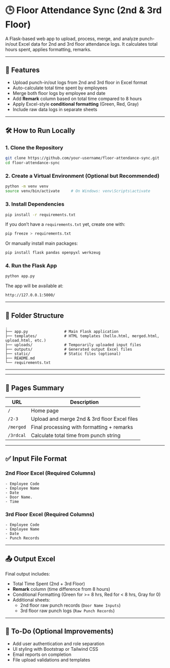 
# 🕒 Floor Attendance Sync (2nd & 3rd Floor)

A Flask-based web app to upload, process, merge, and analyze punch-in/out Excel data for 2nd and 3rd floor attendance logs. It calculates total hours spent, applies formatting, remarks.

---

## 🚀 Features

- Upload punch-in/out logs from 2nd and 3rd floor in Excel format
- Auto-calculate total time spent by employees
- Merge both floor logs by employee and date
- Add **Remark** column based on total time compared to 8 hours
- Apply Excel-style **conditional formatting** (Green, Red, Gray)
- Include raw data logs in separate sheets
  

---

## 🛠️ How to Run Locally

### 1. **Clone the Repository**
```bash
git clone https://github.com/your-username/floor-attendance-sync.git
cd floor-attendance-sync
```

### 2. **Create a Virtual Environment (Optional but Recommended)**
```bash
python -m venv venv
source venv/bin/activate     # On Windows: venv\Scripts\activate
```

### 3. **Install Dependencies**
```bash
pip install -r requirements.txt
```

If you don’t have a `requirements.txt` yet, create one with:
```bash
pip freeze > requirements.txt
```

Or manually install main packages:
```bash
pip install flask pandas openpyxl werkzeug
```

### 4. **Run the Flask App**
```bash
python app.py
```

The app will be available at:
```
http://127.0.0.1:5000/
```

---

## 📂 Folder Structure

```
.
├── app.py                # Main Flask application
├── templates/            # HTML templates (hello.html, merged.html, upload.html, etc.)
├── uploads/              # Temporarily uploaded input files
├── outputs/              # Generated output Excel files
├── static/               # Static files (optional)
├── README.md
└── requirements.txt
```

---


---

## 📄 Pages Summary

| URL                      | Description                                 |
|--------------------------|---------------------------------------------|
| `/`                      | Home page                                   |
| `/2-3`                   | Upload and merge 2nd & 3rd floor Excel files|
| `/merged`                | Final processing with formatting + remarks  |
| `/3rdcal`                | Calculate total time from punch string      |

---

## ✅ Input File Format

### 2nd Floor Excel (Required Columns)
```
- Employee Code
- Employee Name
- Date
- Door Name.
- Time
```

### 3rd Floor Excel (Required Columns)
```
- Employee Code
- Employee Name
- Date
- Punch Records
```

---

## 📤 Output Excel

Final output includes:

- Total Time Spent (2nd + 3rd Floor)
- **Remark** column (time difference from 8 hours)
- Conditional Formatting (Green for >= 8 hrs, Red for < 8 hrs, Gray for 0)
- Additional sheets:
  - 2nd floor raw punch records (`Door Name Inputs`)
  - 3rd floor raw punch logs (`Raw Punch Records`)

---

## 📌 To-Do (Optional Improvements)

- Add user authentication and role separation
- UI styling with Bootstrap or Tailwind CSS
- Email reports on completion
- File upload validations and templates
